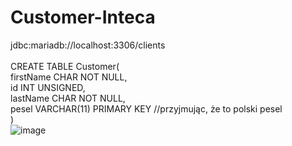 # Customer-Inteca
jdbc:mariadb://localhost:3306/clients</br>
</br>
CREATE TABLE Customer(</br>
    firstName CHAR NOT NULL,</br>
    id INT UNSIGNED,</br>
    lastName CHAR NOT NULL,</br>
    pesel VARCHAR(11) PRIMARY KEY //przyjmując, że to polski pesel</br>
    )
   </br>
    ![image](https://user-images.githubusercontent.com/64684630/153497123-91c7dcc1-e796-4191-bf7b-5753f8c0c3ad.png)


